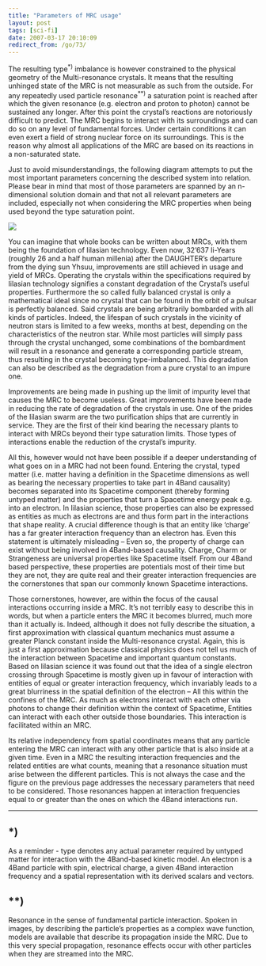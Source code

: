 ```yaml
---
title: "Parameters of MRC usage"
layout: post
tags: [sci-fi]
date: 2007-03-17 20:10:09
redirect_from: /go/73/
---
```


The resulting type<sup>*)</sup> imbalance is however constrained to the physical geometry of the Multi-resonance crystals. It means that the resulting unhinged state of the MRC is not measurable as such from the outside. For any repeatedly used particle resonance<sup>**)</sup>  a saturation point is reached after which the given resonance (e.g. electron and proton to photon) cannot be sustained any longer. After this point the crystal’s reactions are notoriously difficult to predict. The MRC begins to interact with its surroundings and can do so on any level of fundamental forces. Under certain conditions it can even exert a field of strong nuclear force on its surroundings. This is the reason why almost all applications of the MRC are based on its reactions in a non-saturated state.

Just to avoid misunderstandings, the following diagram attempts to put the most important parameters concerning the described system into relation. Please bear in mind that most of those parameters are spanned by an n-dimensional solution domain and that not all relevant parameters are included, especially not when considering the MRC properties when being used beyond the type saturation point.

![](files/images/saitech1-fig4b.png)

You can imagine that whole books can be written about MRCs, with them being the foundation of Iilasian technology. Even now, 32’637 Ii-Years   (roughly 26 and a half human millenia) after the DAUGHTER’s departure from the dying sun Yhsuu, improvements are still achieved in usage and yield of MRCs. Operating the crystals within the specifications required by Iilasian technology signifies a constant degradation of the Crystal’s useful properties. Furthermore the so called fully balanced crystal is only a mathematical ideal since no crystal that can be found in the orbit of a pulsar is perfectly balanced. Said crystals are being arbitrarily bombarded with all kinds of particles. Indeed, the lifespan of such crystals in the vicinity of neutron stars is limited to a few weeks, months at best, depending on the characteristics of the neutron star. While most particles will simply pass through the crystal unchanged, some combinations of the bombardment will result in a resonance and generate a corresponding particle stream, thus resulting in the crystal becoming type-imbalanced. This degradation can also be described as the degradation from a pure crystal to an impure one.

Improvements are being made in pushing up the limit of impurity level that causes the MRC to become useless. Great improvements have been made in reducing the rate of degradation of the crystals in use. One of the prides of the Iilasian swarm are the two purification ships that are currently in service. They are the first of their kind bearing the necessary plants to interact with MRCs beyond their type saturation limits. Those types of interactions enable the reduction of the crystal’s impurity.

All this, however would not have been possible if a deeper understanding of what goes on in a MRC had not been found. Entering the crystal, typed matter (i.e. matter having a definition in the Spacetime dimensions as well as bearing the necessary properties to take part in 4Band causality) becomes separated into its Spacetime component (thereby forming untyped matter) and the properties that turn a Spacetime energy peak e.g. into an electron. In Iilasian science, those properties can also be expressed as entities as much as electrons are and thus form part in the interactions that shape reality. A crucial difference though is that an entity like ‘charge’ has a far greater interaction frequency than an electron has. Even this statement is ultimately misleading – Even so, the property of charge can exist without being involved in 4Band-based causality. Charge, Charm or Strangeness are universal properties like Spacetime itself. From our 4Band based perspective, these properties are potentials most of their time but they are not, they are quite real and their greater interaction frequencies are the cornerstones that span our commonly known Spacetime interactions.

Those cornerstones, however, are within the focus of the causal interactions occurring inside a MRC. It’s not terribly easy to describe this in words, but when a particle enters the MRC it becomes blurred, much more than it actually is. Indeed, although it does not fully describe the situation, a first approximation with classical quantum mechanics must assume a greater Planck constant inside the Multi-resonance crystal. Again, this is just a first approximation because classical physics does not tell us much of the interaction between Spacetime and important quantum constants. Based on Iilasian science it was found out that the idea of a single electron crossing through Spacetime is mostly given up in favour of interaction with entities of equal or greater interaction frequency, which invariably leads to a great blurriness in the spatial definition of the electron – All this within the confines of the MRC. As much as electrons interact with each other via photons to change their definition within the context of Spacetime, Entities can interact with each other outside those boundaries. This interaction is facilitated within an MRC. 

Its relative independency from spatial coordinates means that any particle entering the MRC can interact with any other particle that is also inside at a given time. Even in a MRC the resulting interaction frequencies and the related entities are what counts, meaning that a resonance situation must arise between the different particles. This is not always the case and the figure on the previous page addresses the necessary parameters that need to be considered. 
Those resonances happen at interaction frequencies equal to or greater than the ones on which the 4Band interactions run.

* * *

## *)

As a reminder - type denotes any actual parameter required by untyped matter for interaction with the 4Band-based kinetic model. An electron is a 4Band particle with spin, electrical charge, a given 4Band interaction frequency and a spatial representation with its derived scalars and vectors.

## **)

Resonance in the sense of fundamental particle interaction. Spoken in images, by describing the particle’s properties as a complex wave function, models are available that describe its propagation inside the MRC. Due to this very special propagation, resonance effects occur with other particles when they are streamed into the MRC.